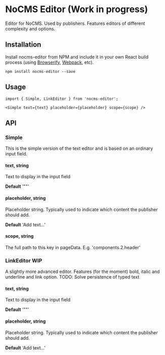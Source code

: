 # NoCMS Editor (Work in progress)

Editor for NoCMS. Used by publishers. Features editors of different complexity and options.


## Installation

Install nocms-editor from NPM and include it in your own React build process (using [Browserify](http://browserify.org), [Webpack](http://webpack.github.io/), etc).

```
npm install nocms-editor --save
```

## Usage

```
import { Simple, LinkEditor } from 'nocms-editor';

<Simple text={text} placeholder={placeholder} scope={scope} />
```

## API

### Simple
This is the simple version of the text editor and is based on an ordinary input field.

#### text, string
Text to display in the input field

**Default** '""'

#### placeholder, string
Placeholder string. Typically used to indicate which content the publisher should add.

**Default** 'Add text...'

#### scope, string
The full path to this key in pageData. E.g. 'components.2.header'

### LinkEditor WIP
A slightly more advanced editor. Features (for the moment) bold, italic and underline and link option.
TODO: Solve persistence of typed text

#### text, string
Text to display in the input field

**Default** '""'

#### placeholder, string
Placeholder string. Typically used to indicate which content the publisher should add.

**Default** 'Add text...'
